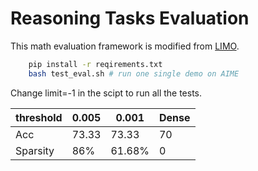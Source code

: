 # Reasoning Tasks Evaluation


This math evaluation framework is modified from [LIMO](https://github.com/GAIR-NLP/LIMO/blob/main/eval). 

```bash
    pip install -r reqirements.txt
    bash test_eval.sh # run one single demo on AIME
```
Change limit=-1 in the scipt to run all the tests.

| threshold| 0.005  | 0.001 | Dense |
|----------|--------|-------|-------|
| Acc      | 73.33  | 73.33 | 70    |
| Sparsity | 86%    | 61.68%| 0     |